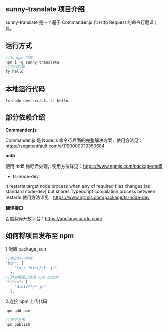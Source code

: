 ## sunny-translate 项目介绍

sunny-translate 是一个基于 Commander.js 和 Http Request 的命令行翻译工具。

## 运行方式

```js
//从 npm 下载
npm i -g sunny-translate
//执行翻译
fy hello
```


## 本地运行代码

```js
ts-node-dev src/cli.ts hello
```

## 部分依赖介绍

**Commander.js**

Commander.js 是 Node.js 命令行界面的完整解决方案，使用方法见：https://segmentfault.com/a/1190000019350684

**md5**

使用 md5 做哈希处理，使用方法详见：https://www.npmjs.com/package/md5

- ts-node-dev

It restarts target node process when any of required files changes (as standard node-dev) but shares Typescript compilation process between restarts.使用方法详见：https://www.npmjs.com/package/ts-node-dev

**翻译接口**

百度翻译开放平台：https://api.fanyi.baidu.com/


## 如何将项目发布至 npm
1.配置 package.json
```js
//指定运行方式
"bin": {
    "fy": "dist/cli.js"
  },
//添加需要上传至 npm 的文件
"files": [
    "dist/**/*.js"
  ],
```

2.连接 npm 上传代码

```js
npm add user

//提交发布
npm publish
```


